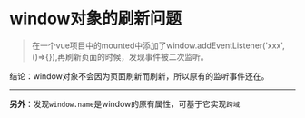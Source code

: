 # window对象的刷新问题
  
> 在一个vue项目中的mounted中添加了window.addEventListener('xxx',()=>{}),再刷新页面的时候，发现事件被二次监听。  

结论：window对象不会因为页面刷新而刷新，所以原有的监听事件还在。
  
---
__另外__：发现`window.name`是window的原有属性，可基于它实现`跨域`